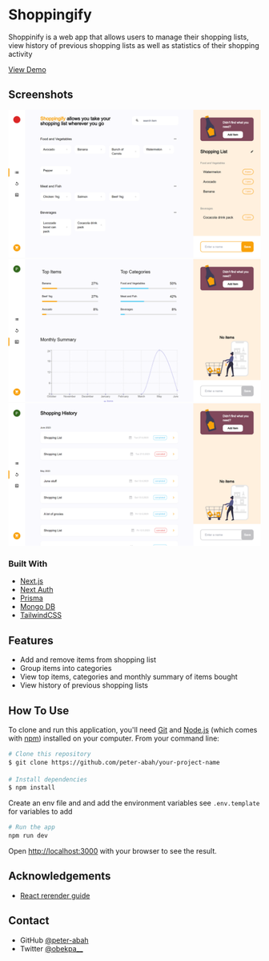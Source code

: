 <!-- Please update value in the {}  -->

# Shoppingify

Shoppinify is a web app that allows users to manage their shopping lists, view history of previous shopping lists as well as statistics of their shopping activity

<a href="https://shoppinify.vercel.app">View Demo</a>

<!-- OVERVIEW -->

## Screenshots

![screenshot](./readme_assets/home.png)
![screenshot](./readme_assets/stats.png)
![screenshot](./readme_assets/history.png)

### Built With

<!-- This section should list any major frameworks that you built your project using. Here are a few examples.-->

- [Next.js](https://nextjs.org/)
- [Next Auth](https://next-auth.js.org)
- [Prisma](https://www.prisma.io)
- [Mongo DB](https://www.mongodb.com)
- [TailwindCSS](https://tailwindcss.com/)

## Features

<!-- List the features of your application or follow the template. Don't share the figma file here :) -->

- Add and remove items from shopping list
- Group items into categories
- View top items, categories and monthly summary of items bought
- View history of previous shopping lists

## How To Use

<!-- Example: -->

To clone and run this application, you'll need [Git](https://git-scm.com) and [Node.js](https://nodejs.org/en/download/) (which comes with [npm](http://npmjs.com)) installed on your computer. From your command line:

```bash
# Clone this repository
$ git clone https://github.com/peter-abah/your-project-name

# Install dependencies
$ npm install
```

Create an env file and and add the environment variables see `.env.template` for variables to add

```bash
# Run the app
npm run dev
```

Open [http://localhost:3000](http://localhost:3000) with your browser to see the result.

## Acknowledgements

<!-- This section should list any articles or add-ons/plugins that helps you to complete the project. This is optional but it will help you in the future. For example -->

- [React rerender guide](https://www.developerway.com/posts/react-re-renders-guide)

## Contact

- GitHub [@peter-abah](https://{github.com/your-usermame})
- Twitter [@obekpa__](https://{twitter.com/obekpa__})

